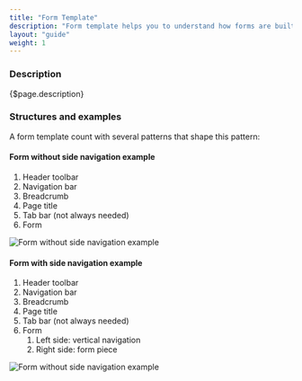 ```yaml
---
title: "Form Template"
description: "Form template helps you to understand how forms are built and composed using Lexicon. This template will allow you to understand how to create any form."
layout: "guide"
weight: 1
---
```


### Description

{$page.description}

### Structures and examples
A form template count with several patterns that shape this pattern:

#### Form without side navigation example

1. Header toolbar
2. Navigation bar
3. Breadcrumb
4. Page title
5. Tab bar (not always needed)
6. Form

![Form without side navigation example](../../../images/FormRegular.png)

#### Form with side navigation example

1. Header toolbar
2. Navigation bar
3. Breadcrumb
4. Page title
5. Tab bar (not always needed)
6. Form
	1. Left side: vertical navigation
	2. Right side: form piece

![Form without side navigation example](../../../images/FormVerticalNavigation.png)


